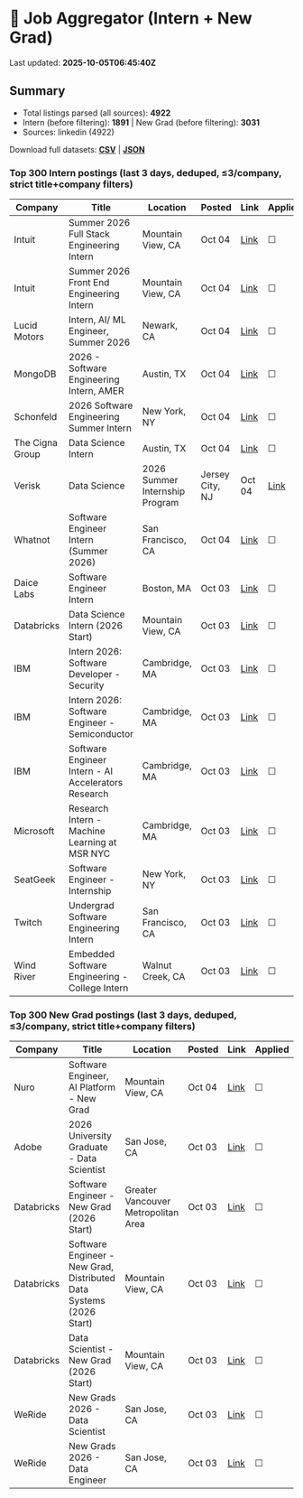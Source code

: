 # 🔎 Job Aggregator (Intern + New Grad)

Last updated: **2025-10-05T06:45:40Z**

## Summary
- Total listings parsed (all sources): **4922**
- Intern (before filtering): **1891** | New Grad (before filtering): **3031**
- Sources: linkedin (4922)

Download full datasets: **[CSV](data/jobs.csv)** | **[JSON](data/jobs.json)**

### Top 300 Intern postings (last 3 days, deduped, ≤3/company, strict title+company filters)
| Company | Title | Location | Posted | Link | Applied |
|---|---|---|---|---|---|
| Intuit | Summer 2026 Full Stack Engineering Intern | Mountain View, CA | Oct 04 | [Link](https://www.linkedin.com/jobs/view/summer-2026-full-stack-engineering-intern-at-intuit-4300169692?position=9&pageNum=2&refId=%2BhyYPch%2FJuw5sLqEzE%2Fj1A%3D%3D&trackingId=TVRnAuDKGibq03cb0VxIeA%3D%3D) | ☐ |
| Intuit | Summer 2026 Front End Engineering Intern | Mountain View, CA | Oct 04 | [Link](https://www.linkedin.com/jobs/view/summer-2026-front-end-engineering-intern-at-intuit-4300169690?position=10&pageNum=2&refId=%2BhyYPch%2FJuw5sLqEzE%2Fj1A%3D%3D&trackingId=V7UbKuTTa%2BYiH2ikkzWWoQ%3D%3D) | ☐ |
| Lucid Motors | Intern, AI/ ML Engineer, Summer 2026 | Newark, CA | Oct 04 | [Link](https://www.linkedin.com/jobs/view/intern-ai-ml-engineer-summer-2026-at-lucid-motors-4308896067?position=6&pageNum=0&refId=cgy78DyJOxlh2R%2BHbr9kSQ%3D%3D&trackingId=nCihmaEyjve68GGf%2FMfbcg%3D%3D) | ☐ |
| MongoDB | 2026 - Software Engineering Intern, AMER | Austin, TX | Oct 04 | [Link](https://www.linkedin.com/jobs/view/2026-software-engineering-intern-amer-at-mongodb-4300045431?position=6&pageNum=2&refId=KZWBJtSJlNh%2BueWsRJqkzQ%3D%3D&trackingId=4Xj%2BXP%2BzqGTaKlw6NvdZNQ%3D%3D) | ☐ |
| Schonfeld | 2026 Software Engineering Summer Intern | New York, NY | Oct 04 | [Link](https://www.linkedin.com/jobs/view/2026-software-engineering-summer-intern-at-schonfeld-4300055333?position=7&pageNum=2&refId=U957JCHWazrdU1mAYW7iIw%3D%3D&trackingId=%2FA9MBmx30Di3lvASoVpt2Q%3D%3D) | ☐ |
| The Cigna Group | Data Science Intern | Austin, TX | Oct 04 | [Link](https://www.linkedin.com/jobs/view/data-science-intern-at-the-cigna-group-4308316109?position=5&pageNum=0&refId=2K8RJH0YdZNf%2FgNU4iOvng%3D%3D&trackingId=x2b%2B56y6MNTGqho5%2FNA6AQ%3D%3D) | ☐ |
| Verisk | Data Science | 2026 Summer Internship Program | Jersey City, NJ | Oct 04 | [Link](https://www.linkedin.com/jobs/view/data-science-2026-summer-internship-program-at-verisk-4300068866?position=7&pageNum=5&refId=QiXdzz5BEAHHRxR17jOP6Q%3D%3D&trackingId=nVTs5KNTs99Sb3uuDKjYiA%3D%3D) | ☐ |
| Whatnot | Software Engineer Intern (Summer 2026) | San Francisco, CA | Oct 04 | [Link](https://www.linkedin.com/jobs/view/software-engineer-intern-summer-2026-at-whatnot-4308871542?position=9&pageNum=5&refId=fq6Y1A8O5N%2Bc12m%2BnjjOiQ%3D%3D&trackingId=nvmfvpEG13%2BHxaaZr2eYQw%3D%3D) | ☐ |
| Daice Labs | Software Engineer Intern | Boston, MA | Oct 03 | [Link](https://www.linkedin.com/jobs/view/software-engineer-intern-at-daice-labs-4310440985?position=2&pageNum=0&refId=3LKzg0qRp%2B3zm0g8O5TavQ%3D%3D&trackingId=joINlnaRiHMKmq1UJiC%2FHA%3D%3D) | ☐ |
| Databricks | Data Science Intern (2026 Start) | Mountain View, CA | Oct 03 | [Link](https://www.linkedin.com/jobs/view/data-science-intern-2026-start-at-databricks-4297744039?position=9&pageNum=5&refId=WojiNAiE27VI1HHFn7Fd0Q%3D%3D&trackingId=LVctdJGS%2BS6Bh5stjc%2F7Bg%3D%3D) | ☐ |
| IBM | Intern 2026: Software Developer - Security | Cambridge, MA | Oct 03 | [Link](https://www.linkedin.com/jobs/view/intern-2026-software-developer-security-at-ibm-4307575229?position=5&pageNum=5&refId=Dkw5FiVIELR6U%2BVF7a0NtQ%3D%3D&trackingId=CywnNPRKRI5sy6CWqG8Qjw%3D%3D) | ☐ |
| IBM | Intern 2026: Software Engineer - Semiconductor | Cambridge, MA | Oct 03 | [Link](https://www.linkedin.com/jobs/view/intern-2026-software-engineer-semiconductor-at-ibm-4307575227?position=1&pageNum=5&refId=EFKEZd2z%2Bz%2FiX%2BLLfxSQAQ%3D%3D&trackingId=Hm2Xfblig0xS%2FcR8qfyY1Q%3D%3D) | ☐ |
| IBM | Software Engineer Intern - AI Accelerators Research | Cambridge, MA | Oct 03 | [Link](https://www.linkedin.com/jobs/view/software-engineer-intern-ai-accelerators-research-at-ibm-4307589020?position=4&pageNum=2&refId=lL3x97Bdwlf5BUTzAdQu0A%3D%3D&trackingId=B27ecz%2B3ZgCvOY7rgXLkQQ%3D%3D) | ☐ |
| Microsoft | Research Intern - Machine Learning at MSR NYC | Cambridge, MA | Oct 03 | [Link](https://www.linkedin.com/jobs/view/research-intern-machine-learning-at-msr-nyc-at-microsoft-4309689706?position=10&pageNum=0&refId=yuVnmExQ7o48g0xSfzSUbQ%3D%3D&trackingId=bzf%2FmObz53A2hlpxz9mFeQ%3D%3D) | ☐ |
| SeatGeek | Software Engineer - Internship | New York, NY | Oct 03 | [Link](https://www.linkedin.com/jobs/view/software-engineer-internship-at-seatgeek-4307571879?position=9&pageNum=0&refId=YyuZ34%2FlrFwrd1%2B%2BILNOcg%3D%3D&trackingId=hi09kNmNpmQdDcjSUFAkRg%3D%3D) | ☐ |
| Twitch | Undergrad Software Engineering Intern | San Francisco, CA | Oct 03 | [Link](https://www.linkedin.com/jobs/view/undergrad-software-engineering-intern-at-twitch-4309853502?position=1&pageNum=5&refId=yhI2BJayg%2Fb3WUpuGdsXhw%3D%3D&trackingId=KJ5I%2BBtLIBn3XRclja9ujA%3D%3D) | ☐ |
| Wind River | Embedded Software Engineering - College Intern | Walnut Creek, CA | Oct 03 | [Link](https://www.linkedin.com/jobs/view/embedded-software-engineering-college-intern-at-wind-river-4297362930?position=5&pageNum=7&refId=M6oPZBn0SGAPtXSdpsZP8Q%3D%3D&trackingId=%2FBOxDqHQu8OgEeRDJ8tDfA%3D%3D) | ☐ |

### Top 300 New Grad postings (last 3 days, deduped, ≤3/company, strict title+company filters)
| Company | Title | Location | Posted | Link | Applied |
|---|---|---|---|---|---|
| Nuro | Software Engineer, AI Platform - New Grad | Mountain View, CA | Oct 04 | [Link](https://www.linkedin.com/jobs/view/software-engineer-ai-platform-new-grad-at-nuro-4191146990?position=6&pageNum=0&refId=fYqlGM%2FUvIoMjtU67q7crQ%3D%3D&trackingId=aAWf66GETAxaAVhERoAt9w%3D%3D) | ☐ |
| Adobe | 2026 University Graduate - Data Scientist | San Jose, CA | Oct 03 | [Link](https://www.linkedin.com/jobs/view/2026-university-graduate-data-scientist-at-adobe-4299077644?position=6&pageNum=5&refId=Z2V1qhhNl6LQ05Ji%2BFYtKA%3D%3D&trackingId=y3QKUfnpulblQhdhSQCU%2Bg%3D%3D) | ☐ |
| Databricks | Software Engineer - New Grad (2026 Start) | Greater Vancouver Metropolitan Area | Oct 03 | [Link](https://ca.linkedin.com/jobs/view/software-engineer-new-grad-2026-start-at-databricks-4297756012?position=9&pageNum=5&refId=Kz%2FD6Lon8tfswrTgdxzQ0Q%3D%3D&trackingId=b2%2BGiyEYjXkcXs%2Bu43cGYQ%3D%3D) | ☐ |
| Databricks | Software Engineer - New Grad, Distributed Data Systems (2026 Start) | Mountain View, CA | Oct 03 | [Link](https://www.linkedin.com/jobs/view/software-engineer-new-grad-distributed-data-systems-2026-start-at-databricks-4297753013?position=9&pageNum=5&refId=y40j928z11lf8hWMlFIwXA%3D%3D&trackingId=5m3D1l7%2Ft%2BHVyHBO%2FxguCQ%3D%3D) | ☐ |
| Databricks | Data Scientist - New Grad (2026 Start) | Mountain View, CA | Oct 03 | [Link](https://www.linkedin.com/jobs/view/data-scientist-new-grad-2026-start-at-databricks-4297746037?position=9&pageNum=0&refId=pwHnBfVNqy%2BbCUXSx0%2FmkQ%3D%3D&trackingId=r4JkkUbQ%2F7BxVWN7%2BEXsEA%3D%3D) | ☐ |
| WeRide | New Grads 2026 - Data Scientist | San Jose, CA | Oct 03 | [Link](https://www.linkedin.com/jobs/view/new-grads-2026-data-scientist-at-weride-4309860625?position=10&pageNum=2&refId=Sg%2FVGg1hvJUcYNFh5vyZ0w%3D%3D&trackingId=MzGR1aLocaK0SJAtlo1bpw%3D%3D) | ☐ |
| WeRide | New Grads 2026 - Data Engineer | San Jose, CA | Oct 03 | [Link](https://www.linkedin.com/jobs/view/new-grads-2026-data-engineer-at-weride-4309853829?position=8&pageNum=5&refId=Ox%2BPZU%2BjQhlY4NQNHHhPSg%3D%3D&trackingId=KpIueKVmi%2BGvNn6%2FHPIzBg%3D%3D) | ☐ |
